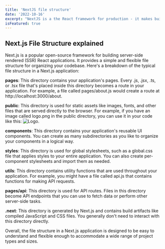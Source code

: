 ```yaml
---
title: 'NextJS file structure'
date: '2022-10-16'
excerpt: "NextJS is a the React framework for production - it makes building fullstack React apps and sites a breeze and ships with built-in SSR."
isFeatured: true
---
```

## Next.js File Structure explained

Next.js is a popular open-source framework for building server-side rendered (SSR) React applications. It provides a simple and flexible file structure for organizing your codebase. Here's a breakdown of the typical file structure in a Next.js application:

**pages**: This directory contains your application's pages. Every .js, .jsx, .ts, or .tsx file that's placed inside this directory becomes a route in your application. For example, a file called pages/about.js would create a route at http://localhost:3000/about.

**public**: This directory is used for static assets like images, fonts, and other files that are served directly to the browser. For example, if you have an image called logo.png in the public directory, you can use it in your code like this: <img src="/logo.png" alt="Logo" />.

**components**: This directory contains your application's reusable UI components. You can create as many subdirectories as you like to organize your components in a logical way.

**styles**: This directory is used for global stylesheets, such as a global.css file that applies styles to your entire application. You can also create per-component stylesheets and import them as needed.

**utils**: This directory contains utility functions that are used throughout your application. For example, you might have a file called api.js that contains functions for making API requests.

**pages/api**: This directory is used for API routes. Files in this directory become API endpoints that you can use to fetch data or perform other server-side tasks.

**.next**: This directory is generated by Next.js and contains build artifacts like compiled JavaScript and CSS files. You generally don't need to interact with this directory directly.

Overall, the file structure in a Next.js application is designed to be easy to understand and flexible enough to accommodate a wide range of project types and sizes.